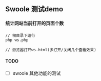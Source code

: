 ## Swoole 测试demo

#### 统计网站当前打开的页面个数
```
// 根目录下运行
php ws.php

// 游览器打开ws.html(多打开/关闭几个查看效果)
``` 

#### TODO
- [ ] swoole 其他功能的测试
